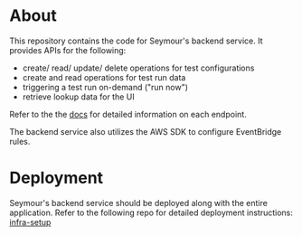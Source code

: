 # About
This repository contains the code for Seymour's backend service. It provides APIs for the following:

- create/ read/ update/ delete operations for test configurations
- create and read operations for test run data
- triggering a test run on-demand ("run now")
- retrieve lookup data for the UI

Refer to the the [docs](/docs/api.md) for detailed information on each endpoint.

The backend service also utilizes the AWS SDK to configure EventBridge rules.

# Deployment

Seymour's backend service should be deployed along with the entire application. Refer to the following repo for detailed deployment instructions: [infra-setup](https://github.com/seymour-active-monitoring/infra-setup)

